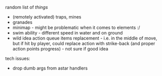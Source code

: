 random list of *things*
 - (remotely activated) traps, mines
 - granades
 - minimap - might be problematic when it comes to elements :/
 - swim ability - different speed in water and on ground
 - wild idea action queue items replacement - i.e. in the middle of move, but if hit by player, could replace action with strike-back (and proper action points progress) - not sure if good idea

tech issues:
 - drop dumb args from astar handlers
